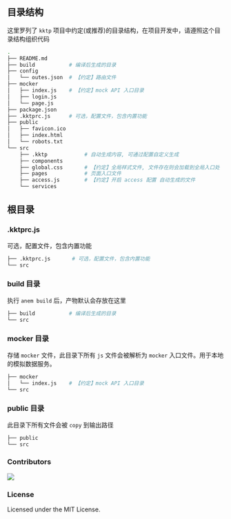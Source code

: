 ## 目录结构

这里罗列了 `kktp` 项目中约定(或推荐)的目录结构，在项目开发中，请遵照这个目录结构组织代码

```bash
.
├── README.md
├── build           # 编译后生成的目录
├── config
│   └── outes.json  # 【约定】路由文件
├── mocker
│   ├── index.js    # 【约定】mock API 入口目录
│   ├── login.js
│   └── page.js
├── package.json
├── .kktprc.js      # 可选，配置文件，包含内置功能
├── public
│   ├── favicon.ico
│   ├── index.html
│   └── robots.txt
└── src
    ├── .kktp            # 自动生成内容, 可通过配置自定义生成
    ├── components
    ├── global.css       # 【约定】全局样式文件, 文件存在则会加载到全局入口处
    ├── pages            # 页面入口文件
    ├── access.js        # 【约定】开启 access 配置 自动生成的文件
    └── services
```

## 根目录

### .kktprc.js

可选，配置文件，包含内置功能

```bash
├── .kktprc.js       # 可选，配置文件，包含内置功能
└── src
```

### build 目录

执行 `anem build` 后，产物默认会存放在这里

```bash
├── build           # 编译后生成的目录
└── src
```

### mocker 目录

存储 `mocker` 文件，此目录下所有 `js` 文件会被解析为 `mocker` 入口文件。用于本地的模拟数据服务。

```bash
├── mocker
│   └── index.js    # 【约定】mock API 入口目录
└── src
```

### public 目录

此目录下所有文件会被 `copy` 到输出路径

```bash
├── public
└── src
```

### Contributors

<a href="https://github.com/kktjs/kkt-pro/graphs/contributors">
  <img src="https://kktjs.github.io/kkt-pro/CONTRIBUTORS.svg" />
</a>

### License

Licensed under the MIT License.